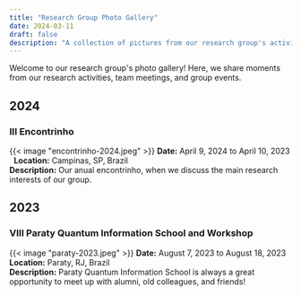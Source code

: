 ```yaml
---
title: "Research Group Photo Gallery"
date: 2024-03-11
draft: false
description: "A collection of pictures from our research group's activities and members."
---
```




Welcome to our research group's photo gallery! Here, we share moments from our research activities, team meetings, and group events.

## 2024
### **III Encontrinho**
{{< image "encontrinho-2024.jpeg" >}}
**Date:**  April 9, 2024 to April 10, 2023 &nbsp;
**Location:** Campinas, SP, Brazil  
**Description:** Our anual encontrinho, when we discuss the main research interests of our group.

## 2023

### **VIII Paraty Quantum Information School and Workshop**
{{< image "paraty-2023.jpeg" >}}
**Date:**  August 7, 2023 to August 18, 2023 &nbsp;
**Location:** Paraty, RJ, Brazil  
**Description:** Paraty Quantum Information School is always a great opportunity to meet up with alumni, old colleagues, and friends!

